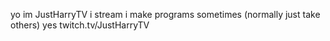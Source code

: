 yo
im JustHarryTV
i stream
i make programs sometimes (normally just take others)
yes
twitch.tv/JustHarryTV
